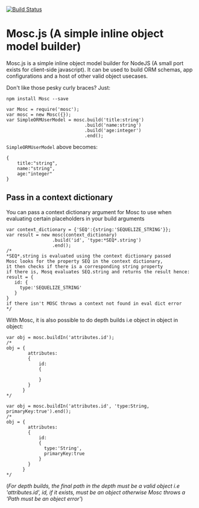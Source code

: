 [![Build Status](https://travis-ci.org/4y0/mosc.svg?branch=master)](https://travis-ci.org/4y0/mosc)
# Mosc.js (A simple inline object model builder)


Mosc.js is a simple inline object model builder for NodeJS (A small port exists for client-side javascript). It can be used to build ORM schemas, app configurations and a host of other valid object usecases. 

Don't like those pesky curly braces? Just:

`npm install Mosc --save`

```
var Mosc = require('mosc');
var mosc = new Mosc({});
var SimpleORMUserModel = mosc.build('title:string')
							 .build('name:string')
                             .build('age:integer')
                             .end();
```

`SimpleORMUserModel` above becomes:
```
{
	title:"string",
    name:"string",
    age:"integer"
}
```

## Pass in a context dictionary
You can pass a context dictionary argument for Mosc to use when evaluating certain placeholders in your build arguments
```
var context_dictionary = {'SEQ':{string:'SEQUELIZE_STRING'}};
var result = new mosc(context_dictionary)
                 .build('id', 'type:*SEQ*.string')
                 .end();
/*
*SEQ*.string is evaluated using the context dictionary passed
Mosc looks for the property SEQ in the context dictionary, 
it then checks if there is a corresponding string property
if there is, Mosq evaluates SEQ.string and returns the result hence:
result = {
   id: {
     type:'SEQUELIZE_STRING'
   }
}
if there isn't MOSC throws a context not found in eval dict error
*/
```

With Mosc, it is also possible to do depth builds i.e object in object in object:
```
var obj = mosc.buildIn('attributes.id'); 
/*
obj = {
		attributes:
        {
        	id:
            {
            
            }
        }
      }
*/
```
```
var obj = mosc.buildIn('attributes.id', 'type:String, primaryKey:true').end();
/*
obj = {
		attributes:
        {
        	id:
            {
              type:'String',
              primaryKey:true
            }
        }
      }
*/
```
(_For depth builds, the final path in the depth must be a valid object i.e 'attributes.id', id, if it exists, must be an object otherwise Mosc throws a 'Path must be an object error'_)